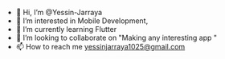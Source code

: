 - 👋 Hi, I’m @Yessin-Jarraya
- 👀 I’m interested in Mobile Development,
- 🌱 I’m currently learning Flutter
- 💞️ I’m looking to collaborate on "Making any interesting app "
- 📫 How to reach me yessinjarraya1025@gmail.com

<!---
Yessin-Jarraya/Yessin-Jarraya is a ✨ special ✨ repository because its `README.md` (this file) appears on your GitHub profile.
You can click the Preview link to take a look at your changes.
--->
